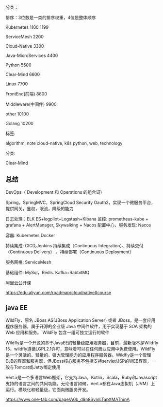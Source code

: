 分类：  

排序：3位数是一类的排序权重，4位是整体顺序

Kubernetes 1100  1199

ServiceMesh 2200

Cloud-Native 3300

Java-MicroServices 4400

Python 5500

Clear-Mind 6600

Linux 7700

FrontEnd(前端) 8800

Middleware(中间件) 9900

other 10100

Golang 10200


标签:

algorithm, note
cloud-native, k8s
python, web, technology

分类:

Clear-Mind


## 总结

DevOps（ Development 和 Operations 的组合词）

Spring，SpringMVC，SpringCloud
Security Oauth2，实现一个微服务平台，提供网关，鉴权，限流，降级的能力

日志处理：ELK  ES+logpilot+Logstash+Kibana
监控: prometheus-kube + grafana + AlertManager, Skywalking + Nacos
配置中心，服务发现: Nacos

容器: Kubernetes,Docker

持续集成: CICD,Jenkins
持续集成（Continuous Integration）、持续交付（Continuous Delivery） 、持续部署（Continuous Deployment）

服务网格: ServiceMesh

基础组件: MySql，Redis. Kafka+RabbitMQ


阿里云公开课

https://edu.aliyun.com/roadmap/cloudnative#course

## java EE

WildFly，原名 JBoss AS(JBoss Application Server) 或者 JBoss，是一套应用程序服务器，属于开源的企业级 Java 中间件软件，用于实现基于 SOA 架构的 Web 应用和服务。 WildFly 包含一组可独立运行的软件

Wildfly是一个开源的基于JavaEE的轻量级应用服务器，目前，最新版本是Wildfly 15，wildfly遵循LGPL2.1许可，意味着可以在任何商业应用中免费使用。WildFly是一个灵活的、轻量的、强大管理能力的应用程序服务器。Wildfly是一个管理EJB的容器和服务器，但JBoss核心服务不包括支持servlet/JSP的WEB容器，一般与Tomcat或Jetty绑定使用

Vert.x是一个多语言Web框架，它支持Java，Kotlin，Scala，Ruby和Javascript支持的语言之间的共同功能。无论语言如何，Vert.x都在Java虚拟机（JVM）上运行。模块化和轻量级，它面向微服务开发。


https://www.one-tab.com/page/A6b_d9a8SymLTapXMATmnA